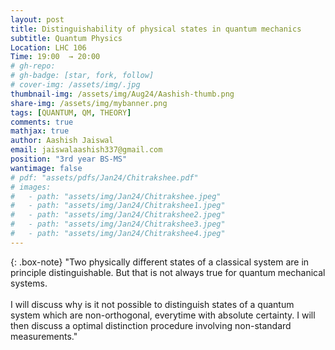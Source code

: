 ```yaml
---
layout: post
title: Distinguishability of physical states in quantum mechanics
subtitle: Quantum Physics
Location: LHC 106
Time: 19:00  → 20:00
# gh-repo:
# gh-badge: [star, fork, follow]
# cover-img: /assets/img/.jpg
thumbnail-img: /assets/img/Aug24/Aashish-thumb.png
share-img: /assets/img/mybanner.png
tags: [QUANTUM, QM, THEORY]
comments: true
mathjax: true
author: Aashish Jaiswal 
email: jaiswalaashish337@gmail.com
position: "3rd year BS-MS"
wantimage: false
# pdf: "assets/pdfs/Jan24/Chitrakshee.pdf"
# images:
#   - path: "assets/img/Jan24/Chitrakshee.jpeg"
#   - path: "assets/img/Jan24/Chitrakshee1.jpeg"
#   - path: "assets/img/Jan24/Chitrakshee2.jpeg"
#   - path: "assets/img/Jan24/Chitrakshee3.jpeg"
#   - path: "assets/img/Jan24/Chitrakshee4.jpeg"
---
```

{: .box-note}
"Two physically different states of a classical system are in principle distinguishable. But that is not always true for quantum mechanical systems.
\
\
I will discuss why is it not possible to distinguish states of a quantum system which are non-orthogonal, everytime with absolute certainty. I will then discuss a optimal distinction procedure involving non-standard measurements."